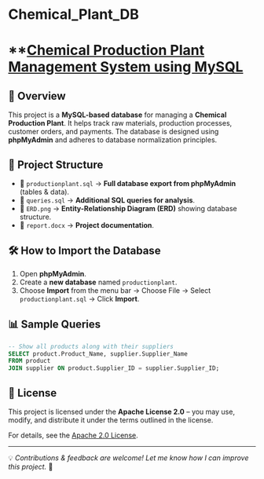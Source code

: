 # Chemical_Plant_DB

# **[Chemical Production Plant Management System using MySQL](Chemical_Plant_DB)

## 📌 Overview
This project is a **MySQL-based database** for managing a **Chemical Production Plant**. It helps track raw materials, production processes, customer orders, and payments. The database is designed using **phpMyAdmin** and adheres to database normalization principles.

## 📂 Project Structure
- 📄 `productionplant.sql` → **Full database export from phpMyAdmin** (tables & data).
- 📄 `queries.sql` → **Additional SQL queries for analysis**.
- 📄 `ERD.png` → **Entity-Relationship Diagram (ERD)** showing database structure.
- 📄 `report.docx` → **Project documentation**.

## 🛠 How to Import the Database
1. Open **phpMyAdmin**.
2. Create a **new database** named `productionplant`.
3. Choose **Import** from the menu bar → Choose File → Select `productionplant.sql` → Click **Import**.

## 📊 Sample Queries
```sql
-- Show all products along with their suppliers
SELECT product.Product_Name, supplier.Supplier_Name
FROM product
JOIN supplier ON product.Supplier_ID = supplier.Supplier_ID;
```
## 📜 License
This project is licensed under the **Apache License 2.0** – you may use, modify, and distribute it under the terms outlined in the license.

For details, see the [Apache 2.0 License](https://www.apache.org/licenses/LICENSE-2.0).

---

💡 *Contributions & feedback are welcome! Let me know how I can improve this project.* 🚀

